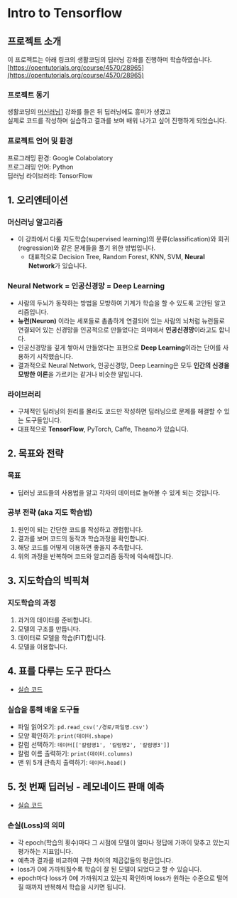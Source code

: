 # Intro to Tensorflow

## 프로젝트 소개  
이 프로젝트는 아래 링크의 생활코딩의 딥러닝 강좌를 진행하며 학습하였습니다.  
[https://opentutorials.org/course/4570/28965](https://opentutorials.org/course/4570/28965)  

### 프로젝트 동기  
생활코딩의 [머신러닝1](https://opentutorials.org/course/4548) 강좌를 들은 뒤 딥러닝에도 흥미가 생겼고  
실제로 코드를 작성하며 실습하고 결과를 보며 배워 나가고 싶어 진행하게 되었습니다.

### 프로젝트 언어 및 환경  
프로그래밍 환경: Google Colabolatory  
프로그래밍 언어: Python  
딥러닝 라이브러리: TensorFlow  

## 1. 오리엔테이션

### 머신러닝 알고리즘
 - 이 강좌에서 다룰 지도학습(supervised learning)의 분류(classification)와 회귀(regression)와 같은 문제들을 풀기 위한 방법입니다.  
    - 대표적으로 Decision Tree, Random Forest, KNN, SVM, **Neural Network**가 있습니다.  

### Neural Network = 인공신경망 = Deep Learning
 - 사람의 두뇌가 동작하는 방법을 모방하여 기계가 학습을 할 수 있도록 고안된 알고리즘입니다.  
 - **뉴런(Neuron)** 이라는 세포들로 촘촘하게 연결되어 있는 사람의 뇌처럼 뉴런들로 연결되어 있는 신경망을 인공적으로 만들었다는 의미에서 **인공신경망**이라고도 합니다.  
 - 인공신경망을 깊게 쌓아서 만들었다는 표현으로 **Deep Learning**이라는 단어를 사용하기 시작했습니다.  
 - 결과적으로 Neural Network, 인공신경망, Deep Learning은 모두 **인간의 신경을 모방한 이론**을 가르키는 같거나 비슷한 말입니다.  

### 라이브러리
 - 구체적인 딥러닝의 원리를 몰라도 코드만 작성하면 딥러닝으로 문제를 해결할 수 있는 도구들입니다.
 - 대표적으로 **TensorFlow**, PyTorch, Caffe, Theano가 있습니다.
## 2. 목표와 전략  

### 목표
 - 딥러닝 코드들의 사용법을 알고 각자의 데이터로 놀아볼 수 있게 되는 것입니다.  

### 공부 전략 (aka 지도 학습법)  
 1. 원인이 되는 간단한 코드를 작성하고 경험합니다.  
 2. 결과를 보며 코드의 동작과 학습과정을 확인합니다.  
 3. 해당 코드를 어떻게 이용하면 좋을지 추측합니다.  
 4. 위의 과정을 반복하며 코드와 알고리즘 동작에 익숙해집니다.  

## 3. 지도학습의 빅픽쳐  

### 지도학습의 과정  
 1. 과거의 데이터를 준비합니다.  
 2. 모델의 구조를 만듭니다.  
 3. 데이터로 모델을 학습(FIT)합니다.  
 4. 모델을 이용합니다.  

## 4. 표를 다루는 도구 판다스  
 - [실습 코드](https://github.com/kimeunh3/Intro_to_Tensorflow/blob/main/%ED%91%9C%EB%A5%BC_%EB%8B%A4%EB%A3%A8%EB%8A%94_%EB%8F%84%EA%B5%AC_%ED%8C%90%EB%8B%A4%EC%8A%A4.ipynb)  

### 실습을 통해 배울 도구들  
 - 파일 읽어오기: `pd.read_csv('/경로/파일명.csv')`  
 - 모양 확인하기: `print(데이터.shape)`  
 - 칼럼 선택하기: `데이터[['칼럼명1', '칼럼명2', '칼럼명3']]`  
 - 칼럼 이름 출력하기: `print(데이터.columns)`  
 - 맨 위 5개 관측치 출력하기: `데이터.head()`  

## 5. 첫 번째 딥러닝 - 레모네이드 판매 예측  
 - [실습 코드](https://github.com/kimeunh3/Intro_to_Tensorflow/blob/main/%EC%8B%A4%EC%8A%B52_%EB%A0%88%EB%AA%A8%EB%84%A4%EC%9D%B4%EB%93%9C_%ED%8C%90%EB%A7%A4_%EC%98%88%EC%B8%A1.ipynb)  

### 손실(Loss)의 의미
 - 각 epoch(학습의 횟수)마다 그 시점에 모델이 얼마나 정답에 가까이 맞추고 있는지 평가하는 지표입니다.
 - 예측과 결과를 비교하여 구한 차이의 제곱값들의 평균입니다.
 - loss가 0에 가까워질수록 학습이 잘 된 모델이 되었다고 할 수 있습니다.
 - epoch마다 loss가 0에 가까워지고 있는지 확인하며 loss가 원하는 수준으로 떨어질 때까지 반복해서 학습을 시키면 됩니다.
